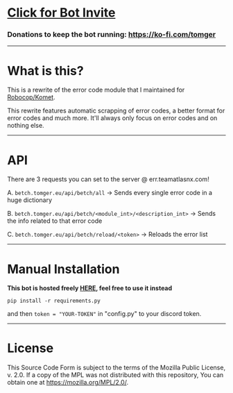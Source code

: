 # [Click for Bot Invite](https://discordapp.com/api/oauth2/authorize?client_id=520331685104189452&permissions=0&scope=bot)

### Donations to keep the bot running: https://ko-fi.com/tomger

---

# What is this?

This is a rewrite of the error code module that I maintained for [Robocop/Komet](https://github.com/reswitched/robocop-ng).

This rewrite features automatic scrapping of error codes, a better format for error codes and much more. It'll always only focus on error codes and on nothing else.

---

# API

There are 3 requests you can set to the server @ err.teamatlasnx.com!

A. ```betch.tomger.eu/api/betch/all``` -> Sends every single error code in a huge dictionary

B. ```betch.tomger.eu/api/betch/<module_int>/<description_int>``` -> Sends the info related to that error code

C. ```betch.tomger.eu/api/betch/reload/<token>``` -> Reloads the error list

---

# Manual Installation

**This bot is hosted freely [HERE](https://discordapp.com/api/oauth2/authorize?client_id=520331685104189452&permissions=0&scope=bot), feel free to use it instead**

```pip install -r requirements.py```

and then ```token = "YOUR-TOKEN"``` in "config.py" to your discord token.

---

# License

This Source Code Form is subject to the terms of the Mozilla Public
License, v. 2.0. If a copy of the MPL was not distributed with this
repository, You can obtain one at https://mozilla.org/MPL/2.0/.
